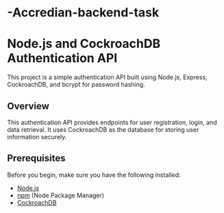 # -Accredian-backend-task
# Node.js and CockroachDB Authentication API

This project is a simple authentication API built using Node.js, Express, CockroachDB, and bcrypt for password hashing.

## Overview

This authentication API provides endpoints for user registration, login, and data retrieval. It uses CockroachDB as the database for storing user information securely.

## Prerequisites

Before you begin, make sure you have the following installed:

- [Node.js](https://nodejs.org/)
- [npm](https://www.npmjs.com/) (Node Package Manager)
- [CockroachDB](https://www.cockroachlabs.com/)
